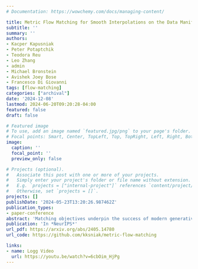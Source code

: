 ```yaml
---
# Documentation: https://wowchemy.com/docs/managing-content/

title: Metric Flow Matching for Smooth Interpolations on the Data Manifold
subtitle: ''
summary: ''
authors:
- Kacper Kapusniak
- Peter Potaptchik
- Teodora Reu
- Leo Zhang
- admin
- Michael Bronstein
- Avishek Joey Bose
- Francesco Di Giovanni
tags: [flow-matching]
categories: ["archival"]
date: '2024-12-08'
lastmod: 2024-06-20T09:20:28-04:00
featured: false
draft: false

# Featured image
# To use, add an image named `featured.jpg/png` to your page's folder.
# Focal points: Smart, Center, TopLeft, Top, TopRight, Left, Right, BottomLeft, Bottom, BottomRight.
image:
  caption: ''
  focal_point: ''
  preview_only: false

# Projects (optional).
#   Associate this post with one or more of your projects.
#   Simply enter your project's folder or file name without extension.
#   E.g. `projects = ["internal-project"]` references `content/project/deep-learning/index.md`.
#   Otherwise, set `projects = []`.
projects: []
publishDate: '2024-05-23T13:20:26.987462Z'
publication_types:
- paper-conference
abstract: 'Matching objectives underpin the success of modern generative models and rely on constructing conditional paths that transform a source distribution into a target distribution. Despite being a fundamental building block, conditional paths have been designed principally under the assumption of Euclidean geometry, resulting in straight interpolations. However, this can be particularly restrictive for tasks such as trajectory inference, where straight paths might lie outside the data manifold, thus failing to capture the underlying dynamics giving rise to the observed marginals. In this paper, we propose Metric Flow Matching (MFM), a novel simulation-free framework for conditional flow matching where interpolants are approximate geodesics learned by minimizing the kinetic energy of a data-induced Riemannian metric. This way, the generative model matches vector fields on the data manifold, which corresponds to lower uncertainty and more meaningful interpolations. We prescribe general metrics to instantiate MFM, independent of the task, and test it on a suite of challenging problems including LiDAR navigation, unpaired image translation, and modeling cellular dynamics. We observe that MFM outperforms the Euclidean baselines, particularly achieving SOTA on single-cell trajectory prediction.'
publication: 'In *NeurIPS*'
url_pdf: https://arxiv.org/abs/2405.14780
url_code: https://github.com/kksniak/metric-flow-matching

links:
- name: Logg Video
  url: https://youtu.be/watch?v=6cbOim_HjPg
---
```

